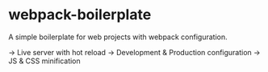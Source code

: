 # webpack-boilerplate
A simple boilerplate for web projects with webpack configuration.

-> Live server with hot reload
-> Development & Production configuration
-> JS & CSS minification
